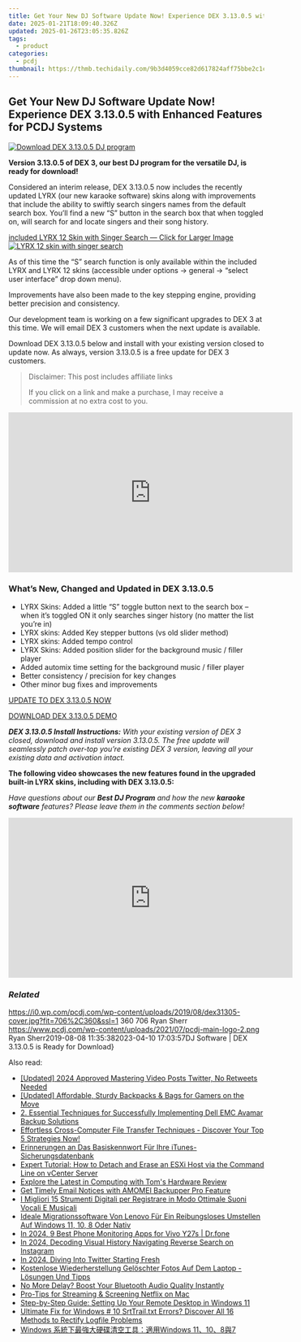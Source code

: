 ```yaml
---
title: Get Your New DJ Software Update Now! Experience DEX 3.13.0.5 with Enhanced Features for PCDJ Systems
date: 2025-01-21T18:09:40.326Z
updated: 2025-01-26T23:05:35.826Z
tags:
  - product
categories:
  - pcdj
thumbnail: https://thmb.techidaily.com/9b3d4059cce82d617824aff75bbe2c1cfb1dda056b7a7373daee332b511aa58b.jpg
---
```


## Get Your New DJ Software Update Now! Experience DEX 3.13.0.5 with Enhanced Features for PCDJ Systems

[![Download DEX 3.13.0.5 DJ program](https://i0.wp.com/pcdj.com/wp-content/uploads/2019/08/dex31305-cover.jpg?resize=706%2C321&ssl=1)](https://i0.wp.com/pcdj.com/wp-content/uploads/2019/08/dex31305-cover.jpg?fit=706%2C360&ssl=1 "Download DEX 3.13.0.5 DJ program")

**Version 3.13.0.5 of DEX 3, our best DJ program for the versatile DJ, is ready for download!**

Considered an interim release, DEX 3.13.0.5 now includes the recently updated LYRX (our new karaoke software) skins along with improvements that include the ability to swiftly search singers names from the default search box. You’ll find a new “S” button in the search box that when toggled on, will search for and locate singers and their song history.

[included LYRX 12 Skin with Singer Search — Click for Larger Image ![LYRX 12 skin with singer search](https://i0.wp.com/pcdj.com/wp-content/uploads/2019/08/lyrx-for-dex-skin.jpg?fit=300%2C169&ssl=1 "LYRX 12 skin with singer search")](https://i0.wp.com/pcdj.com/wp-content/uploads/2019/08/lyrx-for-dex-skin.jpg?fit=1030%2C579&ssl=1)

As of this time the “S” search function is only available within the included LYRX and LYRX 12 skins (accessible under options -> general -> “select user interface” drop down menu).

Improvements have also been made to the key stepping engine, providing better precision and consistency.

Our development team is working on a few significant upgrades to DEX 3 at this time. We will email DEX 3 customers when the next update is available.

Download DEX 3.13.0.5 below and install with your existing version closed to update now. As always, version 3.13.0.5 is a free update for DEX 3 customers.

>  Disclaimer: This post includes affiliate links
>
>  If you click on a link and make a purchase, I may receive a commission at no extra cost to you.
>

<!-- affiliate ads begin -->
<iframe width="560" height="315" src="https://www.youtube.com/embed/fm0XhU5H8R4?si=cFPk6XK3X3CQSI7Y" title="YouTube video player" frameborder="0" allow="accelerometer; autoplay; clipboard-write; encrypted-media; gyroscope; picture-in-picture; web-share" referrerpolicy="strict-origin-when-cross-origin" allowfullscreen></iframe>
<!-- affiliate ads end -->

### What’s New, Changed and Updated in DEX 3.13.0.5

* LYRX Skins: Added a little “S” toggle button next to the search box – when it’s toggled ON it only searches singer history (no matter the list you’re in)
* LYRX skins: Added Key stepper buttons (vs old slider method)
* LYRX skins: Added tempo control
* LYRX Skins: Added position slider for the background music / filler player
* Added automix time setting for the background music / filler player
* Better consistency / precision for key changes
* Other minor bug fixes and improvements

[UPDATE TO DEX 3.13.0.5 NOW](https://tools.techidaily.com/pcdj/products/)

[DOWNLOAD DEX 3.13.0.5 DEMO](https://tools.techidaily.com/pcdj/products/)

_**DEX 3.13.0.5 Install Instructions:** With your existing version of DEX 3 closed, download and install version 3.13.0.5\. The free update will seamlessly patch over-top you’re existing DEX 3 version, leaving all your existing data and activation intact._ 

**The following video showcases the new features found in the upgraded built-in LYRX skins, including with DEX 3.13.0.5:**

_Have questions about our **Best DJ Program** and how the new **karaoke software** features? Please leave them in the comments section below!_

<!-- affiliate ads begin -->
<iframe width="560" height="315" src="https://www.youtube.com/embed/it8VkxDUdAc?si=ef6VZWR7kW4P9ikh" title="YouTube video player" frameborder="0" allow="accelerometer; autoplay; clipboard-write; encrypted-media; gyroscope; picture-in-picture; web-share" referrerpolicy="strict-origin-when-cross-origin" allowfullscreen></iframe>
<!-- affiliate ads end -->

### _Related_

https://i0.wp.com/pcdj.com/wp-content/uploads/2019/08/dex31305-cover.jpg?fit=706%2C360&ssl=1 360 706 Ryan Sherr https://www.pcdj.com/wp-content/uploads/2021/07/pcdj-main-logo-2.png Ryan Sherr2019-08-08 11:35:382023-04-10 17:03:57DJ Software | DEX 3.13.0.5 is Ready for Download}

<ins class="adsbygoogle"
     style="display:block"
     data-ad-format="autorelaxed"
     data-ad-client="ca-pub-7571918770474297"
     data-ad-slot="1223367746"></ins>

<ins class="adsbygoogle"
     style="display:block"
     data-ad-client="ca-pub-7571918770474297"
     data-ad-slot="8358498916"
     data-ad-format="auto"
     data-full-width-responsive="true"></ins>

<span class="atpl-alsoreadstyle">Also read:</span>
<div><ul>
<li><a href="https://twitter-videos.techidaily.com/updated-2024-approved-mastering-video-posts-twitter-no-retweets-needed/"><u>[Updated] 2024 Approved Mastering Video Posts Twitter, No Retweets Needed</u></a></li>
<li><a href="https://screen-video-capture.techidaily.com/updated-affordable-sturdy-backpacks-and-bags-for-gamers-on-the-move/"><u>[Updated] Affordable, Sturdy Backpacks & Bags for Gamers on the Move</u></a></li>
<li><a href="https://discover-fantastic.techidaily.com/2-essential-techniques-for-successfully-implementing-dell-emc-avamar-backup-solutions/"><u>2. Essential Techniques for Successfully Implementing Dell EMC Avamar Backup Solutions</u></a></li>
<li><a href="https://discover-fantastic.techidaily.com/effortless-cross-computer-file-transfer-techniques-discover-your-top-5-strategies-now/"><u>Effortless Cross-Computer File Transfer Techniques - Discover Your Top 5 Strategies Now!</u></a></li>
<li><a href="https://discover-fantastic.techidaily.com/erinnerungen-an-das-basiskennwort-fur-ihre-itunes-sicherungsdatenbank/"><u>Erinnerungen an Das Basiskennwort Für Ihre iTunes-Sicherungsdatenbank</u></a></li>
<li><a href="https://discover-fantastic.techidaily.com/expert-tutorial-how-to-detach-and-erase-an-esxi-host-via-the-command-line-on-vcenter-server/"><u>Expert Tutorial: How to Detach and Erase an ESXi Host via the Command Line on vCenter Server</u></a></li>
<li><a href="https://hardware-reviews.techidaily.com/explore-the-latest-in-computing-with-toms-hardware-review/"><u>Explore the Latest in Computing with Tom's Hardware Review</u></a></li>
<li><a href="https://discover-fantastic.techidaily.com/get-timely-email-notices-with-amomei-backupper-pro-feature/"><u>Get Timely Email Notices with AMOMEI Backupper Pro Feature</u></a></li>
<li><a href="https://win-blog.techidaily.com/i-migliori-15-strumenti-digitali-per-registrare-in-modo-ottimale-suoni-vocali-e-musicali/"><u>I Migliori 15 Strumenti Digitali per Registrare in Modo Ottimale Suoni Vocali E Musicali</u></a></li>
<li><a href="https://discover-fantastic.techidaily.com/ideale-migrationssoftware-von-lenovo-fur-ein-reibungsloses-umstellen-auf-windows-11-10-8-oder-nativ/"><u>Ideale Migrationssoftware Von Lenovo Für Ein Reibungsloses Umstellen Auf Windows 11, 10, 8 Oder Nativ</u></a></li>
<li><a href="https://android-location-track.techidaily.com/in-2024-9-best-phone-monitoring-apps-for-vivo-y27s-drfone-by-drfone-virtual-android/"><u>In 2024, 9 Best Phone Monitoring Apps for Vivo Y27s | Dr.fone</u></a></li>
<li><a href="https://instagram-video-recordings.techidaily.com/in-2024-decoding-visual-history-navigating-reverse-search-on-instagram/"><u>In 2024, Decoding Visual History Navigating Reverse Search on Instagram</u></a></li>
<li><a href="https://twitter-videos.techidaily.com/in-2024-diving-into-twitter-starting-fresh/"><u>In 2024, Diving Into Twitter Starting Fresh</u></a></li>
<li><a href="https://discover-fantastic.techidaily.com/kostenlose-wiederherstellung-geloschter-fotos-auf-dem-laptop-losungen-und-tipps/"><u>Kostenlose Wiederherstellung Gelöschter Fotos Auf Dem Laptop - Lösungen Und Tipps</u></a></li>
<li><a href="https://sound-issues.techidaily.com/no-more-delay-boost-your-bluetooth-audio-quality-instantly/"><u>No More Delay? Boost Your Bluetooth Audio Quality Instantly</u></a></li>
<li><a href="https://screen-sharing-recording.techidaily.com/pro-tips-for-streaming-and-screening-netflix-on-mac/"><u>Pro-Tips for Streaming & Screening Netflix on Mac</u></a></li>
<li><a href="https://technical-tips.techidaily.com/step-by-step-guide-setting-up-your-remote-desktop-in-windows-11/"><u>Step-by-Step Guide: Setting Up Your Remote Desktop in Windows 11</u></a></li>
<li><a href="https://discover-fantastic.techidaily.com/ultimate-fix-for-windows-10-srttrailtxt-errors-discover-all-16-methods-to-rectify-logfile-problems/"><u>Ultimate Fix for Windows # 10 SrtTrail.txt Errors? Discover All 16 Methods to Rectify Logfile Problems</u></a></li>
<li><a href="https://discover-fantastic.techidaily.com/1728504440093-windows-windows-111087/"><u>Windows 系統下最強大硬碟清空工具：適用Windows 11、10、8與7</u></a></li>
</ul></div>


